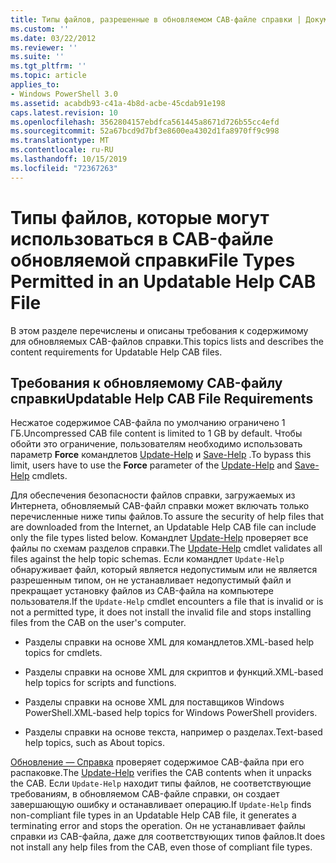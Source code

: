 ```yaml
---
title: Типы файлов, разрешенные в обновляемом CAB-файле справки | Документация Майкрософт
ms.custom: ''
ms.date: 03/22/2012
ms.reviewer: ''
ms.suite: ''
ms.tgt_pltfrm: ''
ms.topic: article
applies_to:
- Windows PowerShell 3.0
ms.assetid: acabdb93-c41a-4b8d-acbe-45cdab91e198
caps.latest.revision: 10
ms.openlocfilehash: 3562804157ebdfca561445a8671d726b55cc4efd
ms.sourcegitcommit: 52a67bcd9d7bf3e8600ea4302d1fa8970ff9c998
ms.translationtype: MT
ms.contentlocale: ru-RU
ms.lasthandoff: 10/15/2019
ms.locfileid: "72367263"
---
```

# <a name="file-types-permitted-in-an-updatable-help-cab-file"></a><span data-ttu-id="f7bf8-102">Типы файлов, которые могут использоваться в CAB-файле обновляемой справки</span><span class="sxs-lookup"><span data-stu-id="f7bf8-102">File Types Permitted in an Updatable Help CAB File</span></span>

<span data-ttu-id="f7bf8-103">В этом разделе перечислены и описаны требования к содержимому для обновляемых CAB-файлов справки.</span><span class="sxs-lookup"><span data-stu-id="f7bf8-103">This topics lists and describes the content requirements for Updatable Help CAB files.</span></span>

## <a name="updatable-help-cab-file-requirements"></a><span data-ttu-id="f7bf8-104">Требования к обновляемому CAB-файлу справки</span><span class="sxs-lookup"><span data-stu-id="f7bf8-104">Updatable Help CAB File Requirements</span></span>

<span data-ttu-id="f7bf8-105">Несжатое содержимое CAB-файла по умолчанию ограничено 1 ГБ.</span><span class="sxs-lookup"><span data-stu-id="f7bf8-105">Uncompressed CAB file content is limited to 1 GB by default.</span></span> <span data-ttu-id="f7bf8-106">Чтобы обойти это ограничение, пользователям необходимо использовать параметр **Force** командлетов [Update-Help](/powershell/module/Microsoft.PowerShell.Core/Update-Help) и [Save-Help](/powershell/module/Microsoft.PowerShell.Core/Save-Help) .</span><span class="sxs-lookup"><span data-stu-id="f7bf8-106">To bypass this limit, users have to use the **Force** parameter of the [Update-Help](/powershell/module/Microsoft.PowerShell.Core/Update-Help) and [Save-Help](/powershell/module/Microsoft.PowerShell.Core/Save-Help) cmdlets.</span></span>

<span data-ttu-id="f7bf8-107">Для обеспечения безопасности файлов справки, загружаемых из Интернета, обновляемый CAB-файл справки может включать только перечисленные ниже типы файлов.</span><span class="sxs-lookup"><span data-stu-id="f7bf8-107">To assure the security of help files that are downloaded from the Internet, an Updatable Help CAB file can include only the file types listed below.</span></span> <span data-ttu-id="f7bf8-108">Командлет [Update-Help](/powershell/module/Microsoft.PowerShell.Core/Update-Help) проверяет все файлы по схемам разделов справки.</span><span class="sxs-lookup"><span data-stu-id="f7bf8-108">The [Update-Help](/powershell/module/Microsoft.PowerShell.Core/Update-Help) cmdlet validates all files against the help topic schemas.</span></span> <span data-ttu-id="f7bf8-109">Если командлет `Update-Help` обнаруживает файл, который является недопустимым или не является разрешенным типом, он не устанавливает недопустимый файл и прекращает установку файлов из CAB-файла на компьютере пользователя.</span><span class="sxs-lookup"><span data-stu-id="f7bf8-109">If the `Update-Help` cmdlet encounters a file that is invalid or is not a permitted type, it does not install the invalid file and stops installing files from the CAB on the user's computer.</span></span>

- <span data-ttu-id="f7bf8-110">Разделы справки на основе XML для командлетов.</span><span class="sxs-lookup"><span data-stu-id="f7bf8-110">XML-based help topics for cmdlets.</span></span>

- <span data-ttu-id="f7bf8-111">Разделы справки на основе XML для скриптов и функций.</span><span class="sxs-lookup"><span data-stu-id="f7bf8-111">XML-based help topics for scripts and functions.</span></span>

- <span data-ttu-id="f7bf8-112">Разделы справки на основе XML для поставщиков Windows PowerShell.</span><span class="sxs-lookup"><span data-stu-id="f7bf8-112">XML-based help topics for Windows PowerShell providers.</span></span>

- <span data-ttu-id="f7bf8-113">Разделы справки на основе текста, например о разделах.</span><span class="sxs-lookup"><span data-stu-id="f7bf8-113">Text-based help topics, such as About topics.</span></span>

<span data-ttu-id="f7bf8-114">[Обновление — Справка](/powershell/module/Microsoft.PowerShell.Core/Update-Help) проверяет содержимое CAB-файла при его распаковке.</span><span class="sxs-lookup"><span data-stu-id="f7bf8-114">The [Update-Help](/powershell/module/Microsoft.PowerShell.Core/Update-Help) verifies the CAB contents when it unpacks the CAB.</span></span> <span data-ttu-id="f7bf8-115">Если `Update-Help` находит типы файлов, не соответствующие требованиям, в обновляемом CAB-файле справки, он создает завершающую ошибку и останавливает операцию.</span><span class="sxs-lookup"><span data-stu-id="f7bf8-115">If `Update-Help` finds non-compliant file types in an Updatable Help CAB file, it generates a terminating error and stops the operation.</span></span> <span data-ttu-id="f7bf8-116">Он не устанавливает файлы справки из CAB-файла, даже для соответствующих типов файлов.</span><span class="sxs-lookup"><span data-stu-id="f7bf8-116">It does not install any help files from the CAB, even those of compliant file types.</span></span>